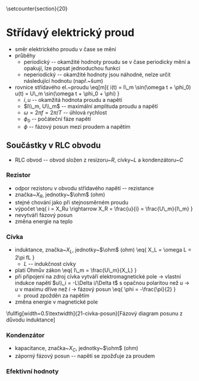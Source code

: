 \setcounter{section}{20}
# Střídavý elektrický proud
- směr elektrického proudu v čase se mění
- průběhy
	- periodický -- okamžité hodnoty proudu se v čase periodicky mění a opakují, lze popsat jednoduchou funkcí
	- neperiodický -- okamžité hodnoty jsou náhodné, nelze určit následující hodnotu (např.~šum)
- rovnice střídavého el.~proudu
	\eq[m]{
		i(t) = I\\_m \sin(\omega t + \phi_0) 
		u(t) = U\\_m \sin(\omega t + \phi_0 + \phi) 
	}
	- $i, u$ -- okamžitá hodnota proudu a napětí
	- $I\\_m, U\\_m$ -- maximální amplituda proudu a napětí
	- $\omega = 2\pi f = 2\pi/T$ -- úhlová rychlost 
	- $\phi_0$ -- počáteční fáze napětí
	- $\phi$ -- fázový posun mezi proudem a napětím

## Součástky v RLC obvodu
- RLC obvod -- obvod složen z resizoru~$R$, cívky~$L$ a kondenzátoru~$C$

### Rezistor
- odpor rezistoru v obvodu střídavého napětí -- rezistance
- značka~$X_R$, jednotky~$\ohm$ (ohm)
- stejné chování jako při stejnosměrném proudu
- výpočet 
	\eq{
		i = X_Ru \rightarrow X_R = \frac{u}{i} = \frac{U\\_m}{I\\_m}
	}
- nevytváří fázový posun
- změna energie na teplo

### Cívka
- induktance, značka~$X_L$, jednotky~$\ohm$ (ohm)
	\eq{
		X_L = \omega L = 2\pi fL
	}
	- $L$ -- indukčnost cívky
- platí Ohmův zákon
	\eq{
		I\\_m = \frac{U\\_m}{X_L}
	}
- při připojení na zdroj cívka vytváří elektromagnetické pole $\rightarrow$ vlastní indukce napětí $u\\_i = -L\Delta i/\Delta t$ s opačnou polaritou než $u$ $\rightarrow$ $u$ v maximu dříve než $i$ $\rightarrow$ fázový posun
	\eq{
		\phi = -\frac{\pi}{2}
	}
	- proud zpožděn za napětím
- změna energie v magnetické pole

\fullfig[width=0.5\textwidth]{21-civka-posun}[Fázový diagram posunu z důvodu induktance]

### Kondenzátor
- kapacitance, značka~$X_C$, jednotky~$\ohm$ (ohm)
- záporný fázový posun -- napětí se zpožďuje za proudem
### Efektivní hodnoty
